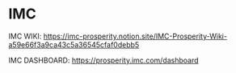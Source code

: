 # IMC
IMC WIKI:
https://imc-prosperity.notion.site/IMC-Prosperity-Wiki-a59e66f3a9ca43c5a36545cfaf0debb5

IMC DASHBOARD:
https://prosperity.imc.com/dashboard
